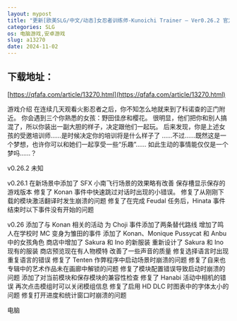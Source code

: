 ```yaml
---
layout: mypost
title: "更新[欧美SLG/中文/动态]女忍者训练师-Kunoichi Trainer – Ver0.26.2 官方中文版[PC+安卓]"
categories: SLG
os: 电脑游戏,安卓游戏
slug: a13270
date: 2024-11-02
---
```


## 下载地址：

[https://qfafa.com/article/13270.html](https://qfafa.com/article/13270.html)

游戏介绍
在连续几天观看火影忍者之后，你不知怎么地就来到了科诺查的正门附近。
你会遇到三个你熟悉的女孩：野田佳彦和樱花。
很明显，他们把你和别人搞混了，所以你装出一副大胆的样子，决定跟他们一起玩。
后来发现，你是上述女孩的受邀培训师……是时候决定你的培训将是什么样子了
……不过……既然这是一个梦想，也许你可以和她们一起享受一些“乐趣”……
如此生动的事情能仅仅是一个梦吗……？

v0.26.2
未知

v0.26.1
在新场景中添加了 SFX
小南飞行场景的效果略有改善
保存槽显示保存的游戏版本
修复了 Konan 事件中快速跳过对话时出现的小错误。
修复了从刚刚下载的模块激活翻译时发生崩溃的问题
修复了在完成 Feudal 任务后，Hinata 事件结束时以下事件没有开始的问题

v0.26
添加了与 Konan 相关的活动
为 Choji 事件添加了两条替代路线
增加了鸣人在学校时 MC 变身为雏田的事件
添加了 Konan、Monique Pussycat 和 Anbu 中的女孩角色
商店中增加了 Sakura 和 Ino 的新服装
重新设计了 Sakura 和 Ino 现有的服装
商店预览现在有人物模特
改善了一些声音的质量
修复选择语言时出现重复语言的错误
修复了 Tenten 作弊程序中启动场景时崩溃的问题
修复了自来也专辑中的艺术作品未在画廊中解锁的问题
修复了模块配置错误导致启动时崩溃的问题
添加了对当前模块和保存模块的兼容性检查
修复了 Hanabi 活动中相机的错误
再次点击模组时可以关闭模​​组信息
修复了启用 HD DLC 时图表中的字体太小的问题
修复打开进度和统计窗口时崩溃的问题

电脑